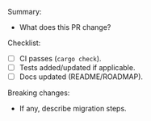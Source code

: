 Summary:
- What does this PR change?

Checklist:
- [ ] CI passes (`cargo check`).
- [ ] Tests added/updated if applicable.
- [ ] Docs updated (README/ROADMAP).

Breaking changes:
- If any, describe migration steps.
